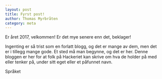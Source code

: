 ```yaml
---
layout: post
title: Fyrst post!
author: Thomas Myrbråten
category: meta
---
```


Er året 2017, velkommen! Er det mye senere enn det, beklager!

Ingenting er så trist som en forlatt blogg, og det er mange av dem, men det er i
tillegg mange gode. Et sted må man begynne, og det er her. Denne bloggen er her
for at folk på Hackeriet kan skrive om hva de holder på med eller tenker på,
under sitt eget eller et påfunnet navn.

Språket 

